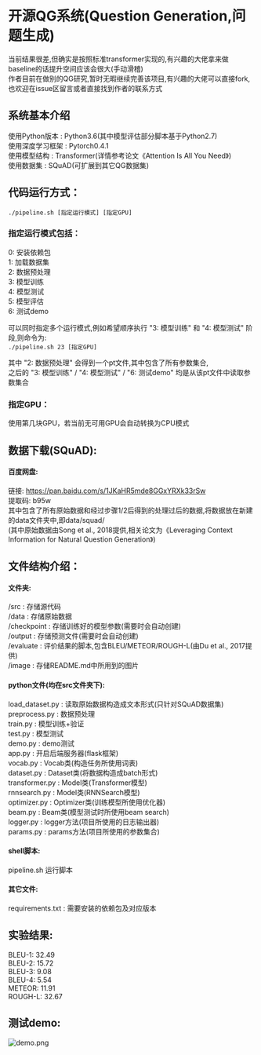 # 开源QG系统(Question Generation,问题生成)


当前结果很差,但确实是按照标准transformer实现的,有兴趣的大佬拿来做baseline的话提升空间应该会很大(手动滑稽)  
作者目前在做别的QG研究,暂时无暇继续完善该项目,有兴趣的大佬可以直接fork,也欢迎在issue区留言或者直接找到作者的联系方式  


## 系统基本介绍
使用Python版本 : Python3.6(其中模型评估部分脚本基于Python2.7)  
使用深度学习框架 : Pytorch0.4.1  
使用模型结构 : Transformer(详情参考论文《Attention Is All You Need》)  
使用数据集 : SQuAD(可扩展到其它QG数据集)  


## 代码运行方式：
`./pipeline.sh [指定运行模式] [指定GPU]`  

### 指定运行模式包括：
0: 安装依赖包  
1: 加载数据集  
2: 数据预处理  
3: 模型训练  
4: 模型测试  
5: 模型评估  
6: 测试demo  

可以同时指定多个运行模式,例如希望顺序执行 "3: 模型训练" 和 "4: 模型测试" 阶段,则命令为:  
`./pipeline.sh 23 [指定GPU]`  

其中 "2: 数据预处理" 会得到一个pt文件,其中包含了所有参数集合,  
之后的 "3: 模型训练" / "4: 模型测试" / "6: 测试demo" 均是从该pt文件中读取参数集合  

### 指定GPU：
使用第几块GPU，若当前无可用GPU会自动转换为CPU模式  


## 数据下载(SQuAD):
#### 百度网盘:
链接: https://pan.baidu.com/s/1JKaHR5mde8GGxYRXk33rSw  
提取码: b95w  
其中包含了所有原始数据和经过步骤1/2后得到的处理过后的数据,将数据放在新建的data文件夹中,即data/squad/  
(其中原始数据由Song et al., 2018提供,相关论文为《Leveraging Context Information for Natural Question Generation》)  


## 文件结构介绍：
#### 文件夹:
/src : 存储源代码  
/data : 存储原始数据  
/checkpoint : 存储训练好的模型参数(需要时会自动创建)  
/output : 存储预测文件(需要时会自动创建)  
/evaluate : 评价结果的脚本,包含BLEU/METEOR/ROUGH-L(由Du et al., 2017提供)  
/image : 存储README.md中所用到的图片  
#### python文件(均在src文件夹下):
load_dataset.py : 读取原始数据构造成文本形式(只针对SQuAD数据集)  
preprocess.py : 数据预处理  
train.py : 模型训练+验证  
test.py : 模型测试  
demo.py : demo测试  
app.py : 开启后端服务器(flask框架)  
vocab.py : Vocab类(构造任务所使用词表)  
dataset.py : Dataset类(将数据构造成batch形式)  
transformer.py : Model类(Transformer模型)  
rnnsearch.py : Model类(RNNSearch模型)  
optimizer.py : Optimizer类(训练模型所使用优化器)  
beam.py : Beam类(模型测试时所使用beam search)  
logger.py : logger方法(项目所使用的日志输出器)  
params.py : params方法(项目所使用的参数集合)  
#### shell脚本:
pipeline.sh 运行脚本  
#### 其它文件:
requirements.txt : 需要安装的依赖包及对应版本  


## 实验结果:
BLEU-1: 32.49  
BLEU-2: 15.72  
BLEU-3: 9.08  
BLEU-4: 5.54  
METEOR: 11.91  
ROUGH-L: 32.67  


## 测试demo:
![demo.png](https://raw.githubusercontent.com/qjzhzw/Open_QG/master/image/demo.png)  
